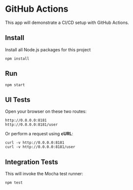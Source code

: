 # GitHub Actions
This app will demonstrate a CI/CD setup with GitHub Actions.

## Install
Install all Node.js packages for this project
```
npm install
```

## Run
```
npm start
```

## UI Tests
Open your browser on these two routes:
```
http://0.0.0.0:8181
http://0.0.0.0:8181/user
```

Or perform a request using **cURL**:
```
curl -v http://0.0.0.0:8181
curl -v http://0.0.0.0:8181/user
```

## Integration Tests
This will invoke the Mocha test runner:
```
npm test
```
